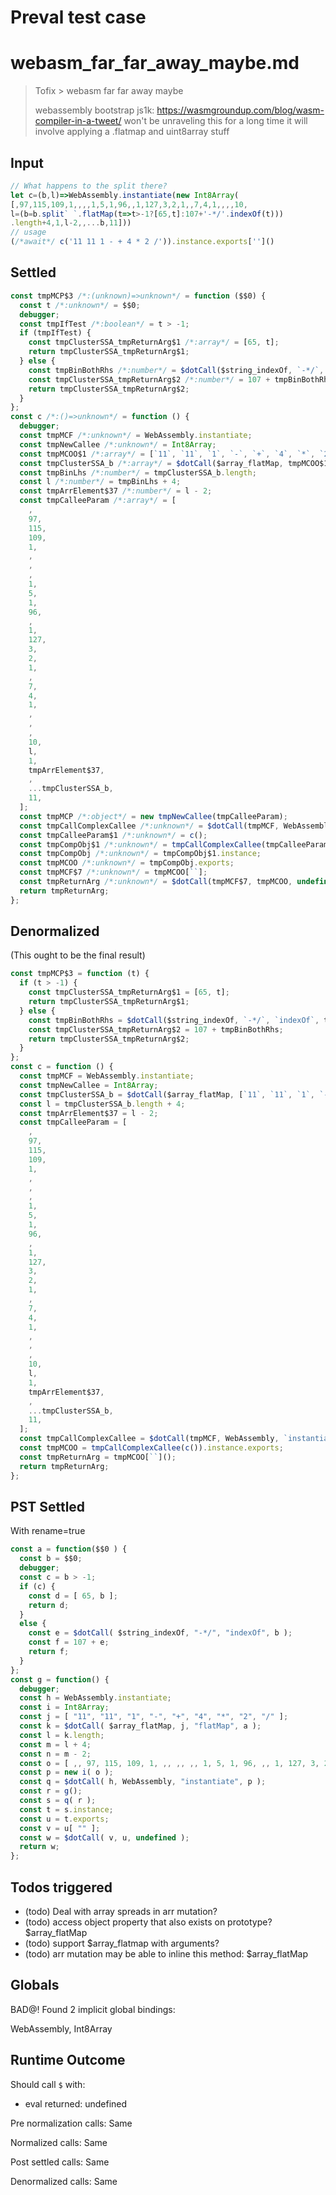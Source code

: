 # Preval test case

# webasm_far_far_away_maybe.md

> Tofix > webasm far far away maybe
>
> webassembly bootstrap js1k: https://wasmgroundup.com/blog/wasm-compiler-in-a-tweet/
> won't be unraveling this for a long time
> it will involve applying a .flatmap and uint8array stuff
>

## Input

`````js filename=intro
// What happens to the split there?
let c=(b,l)=>WebAssembly.instantiate(new Int8Array(
[,97,115,109,1,,,,1,5,1,96,,1,127,3,2,1,,7,4,1,,,,10,
l=(b=b.split` `.flatMap(t=>t>-1?[65,t]:107+'-*/'.indexOf(t)))
.length+4,1,l-2,,...b,11]))
// usage
(/*await*/ c('11 11 1 - + 4 * 2 /')).instance.exports['']()
`````


## Settled


`````js filename=intro
const tmpMCP$3 /*:(unknown)=>unknown*/ = function ($$0) {
  const t /*:unknown*/ = $$0;
  debugger;
  const tmpIfTest /*:boolean*/ = t > -1;
  if (tmpIfTest) {
    const tmpClusterSSA_tmpReturnArg$1 /*:array*/ = [65, t];
    return tmpClusterSSA_tmpReturnArg$1;
  } else {
    const tmpBinBothRhs /*:number*/ = $dotCall($string_indexOf, `-*/`, `indexOf`, t);
    const tmpClusterSSA_tmpReturnArg$2 /*:number*/ = 107 + tmpBinBothRhs;
    return tmpClusterSSA_tmpReturnArg$2;
  }
};
const c /*:()=>unknown*/ = function () {
  debugger;
  const tmpMCF /*:unknown*/ = WebAssembly.instantiate;
  const tmpNewCallee /*:unknown*/ = Int8Array;
  const tmpMCOO$1 /*:array*/ = [`11`, `11`, `1`, `-`, `+`, `4`, `*`, `2`, `/`];
  const tmpClusterSSA_b /*:array*/ = $dotCall($array_flatMap, tmpMCOO$1, `flatMap`, tmpMCP$3);
  const tmpBinLhs /*:number*/ = tmpClusterSSA_b.length;
  const l /*:number*/ = tmpBinLhs + 4;
  const tmpArrElement$37 /*:number*/ = l - 2;
  const tmpCalleeParam /*:array*/ = [
    ,
    97,
    115,
    109,
    1,
    ,
    ,
    ,
    1,
    5,
    1,
    96,
    ,
    1,
    127,
    3,
    2,
    1,
    ,
    7,
    4,
    1,
    ,
    ,
    ,
    10,
    l,
    1,
    tmpArrElement$37,
    ,
    ...tmpClusterSSA_b,
    11,
  ];
  const tmpMCP /*:object*/ = new tmpNewCallee(tmpCalleeParam);
  const tmpCallComplexCallee /*:unknown*/ = $dotCall(tmpMCF, WebAssembly, `instantiate`, tmpMCP);
  const tmpCalleeParam$1 /*:unknown*/ = c();
  const tmpCompObj$1 /*:unknown*/ = tmpCallComplexCallee(tmpCalleeParam$1);
  const tmpCompObj /*:unknown*/ = tmpCompObj$1.instance;
  const tmpMCOO /*:unknown*/ = tmpCompObj.exports;
  const tmpMCF$7 /*:unknown*/ = tmpMCOO[``];
  const tmpReturnArg /*:unknown*/ = $dotCall(tmpMCF$7, tmpMCOO, undefined);
  return tmpReturnArg;
};
`````


## Denormalized
(This ought to be the final result)

`````js filename=intro
const tmpMCP$3 = function (t) {
  if (t > -1) {
    const tmpClusterSSA_tmpReturnArg$1 = [65, t];
    return tmpClusterSSA_tmpReturnArg$1;
  } else {
    const tmpBinBothRhs = $dotCall($string_indexOf, `-*/`, `indexOf`, t);
    const tmpClusterSSA_tmpReturnArg$2 = 107 + tmpBinBothRhs;
    return tmpClusterSSA_tmpReturnArg$2;
  }
};
const c = function () {
  const tmpMCF = WebAssembly.instantiate;
  const tmpNewCallee = Int8Array;
  const tmpClusterSSA_b = $dotCall($array_flatMap, [`11`, `11`, `1`, `-`, `+`, `4`, `*`, `2`, `/`], `flatMap`, tmpMCP$3);
  const l = tmpClusterSSA_b.length + 4;
  const tmpArrElement$37 = l - 2;
  const tmpCalleeParam = [
    ,
    97,
    115,
    109,
    1,
    ,
    ,
    ,
    1,
    5,
    1,
    96,
    ,
    1,
    127,
    3,
    2,
    1,
    ,
    7,
    4,
    1,
    ,
    ,
    ,
    10,
    l,
    1,
    tmpArrElement$37,
    ,
    ...tmpClusterSSA_b,
    11,
  ];
  const tmpCallComplexCallee = $dotCall(tmpMCF, WebAssembly, `instantiate`, new tmpNewCallee(tmpCalleeParam));
  const tmpMCOO = tmpCallComplexCallee(c()).instance.exports;
  const tmpReturnArg = tmpMCOO[``]();
  return tmpReturnArg;
};
`````


## PST Settled
With rename=true

`````js filename=intro
const a = function($$0 ) {
  const b = $$0;
  debugger;
  const c = b > -1;
  if (c) {
    const d = [ 65, b ];
    return d;
  }
  else {
    const e = $dotCall( $string_indexOf, "-*/", "indexOf", b );
    const f = 107 + e;
    return f;
  }
};
const g = function() {
  debugger;
  const h = WebAssembly.instantiate;
  const i = Int8Array;
  const j = [ "11", "11", "1", "-", "+", "4", "*", "2", "/" ];
  const k = $dotCall( $array_flatMap, j, "flatMap", a );
  const l = k.length;
  const m = l + 4;
  const n = m - 2;
  const o = [ ,, 97, 115, 109, 1, ,, ,, ,, 1, 5, 1, 96, ,, 1, 127, 3, 2, 1, ,, 7, 4, 1, ,, ,, ,, 10, m, 1, n, ,, ...k, 11 ];
  const p = new i( o );
  const q = $dotCall( h, WebAssembly, "instantiate", p );
  const r = g();
  const s = q( r );
  const t = s.instance;
  const u = t.exports;
  const v = u[ "" ];
  const w = $dotCall( v, u, undefined );
  return w;
};
`````


## Todos triggered


- (todo) Deal with array spreads in arr mutation?
- (todo) access object property that also exists on prototype? $array_flatMap
- (todo) support $array_flatmap with arguments?
- (todo) arr mutation may be able to inline this method: $array_flatMap


## Globals


BAD@! Found 2 implicit global bindings:

WebAssembly, Int8Array


## Runtime Outcome


Should call `$` with:
 - eval returned: undefined

Pre normalization calls: Same

Normalized calls: Same

Post settled calls: Same

Denormalized calls: Same

